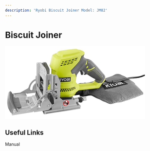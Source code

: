 ```yaml
---
description: 'Ryobi Biscuit Joiner Model: JM82'
---
```


# Biscuit Joiner

![](../.gitbook/assets/image%20%2898%29.png)

## Useful Links

Manual

